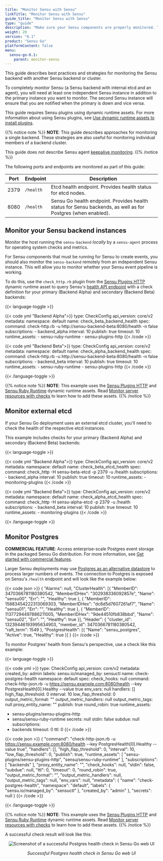 ```yaml
---
title: "Monitor Sensu with Sensu"
linkTitle: "Monitor Sensu with Sensu"
guide_title: "Monitor Sensu with Sensu"
type: "guide"
description: "Make sure your Sensu components are properly monitored. This guide describes best practices and strategies for monitoring Sensu."
weight: 20
version: "6.1"
product: "Sensu Go"
platformContent: false
menu: 
  sensu-go-6.1:
    parent: monitor-sensu
---
```


This guide describes best practices and strategies for monitoring the Sensu backend with another Sensu backend or cluster.

To completely monitor Sensu (a Sensu backend with internal etcd and an agent), you will need at least one independent Sensu instance in addition to the primary instance you want to monitor.
The second Sensu instance will ensure that you are notified when the primary is down and vice versa.

This guide requires Sensu plugins using dynamic runtime assets.
For more information about using Sensu plugins, see [Use dynamic runtime assets to install plugins][1].

{{% notice note %}}
**NOTE**: This guide describes approaches for monitoring a single backend.
These strategies are also useful for monitoring individual members of a backend cluster.

This guide does not describe Sensu agent [keepalive monitoring](../../../observability-pipeline/observe-schedule/agent/#keepalive-monitoring).
{{% /notice %}}

The following ports and endpoints are monitored as part of this guide:

| Port | Endpoint | Description |
|------|----------|-------------|
| 2379 | `/health`  | Etcd health endpoint. Provides health status for etcd nodes. |
| 8080 | `/health`  | Sensu Go health endpoint. Provides health status for Sensu backends, as well as for Postgres (when enabled). |

## Monitor your Sensu backend instances

Monitor the host running the `sensu-backend` *locally* by a `sensu-agent` process for operating system checks and metrics.

For Sensu components that must be running for Sensu to create events, you should also monitor the `sensu-backend` remotely from an independent Sensu instance.
This will allow you to monitor whether your Sensu event pipeline is working.

To do this, use the `check_http.rb` plugin from the [Sensu Plugins HTTP][3] dynamic runtime asset to query Sensu's [health API endpoint][2] with a check definition for your primary (Backend Alpha) and secondary (Backend Beta) backends:

{{< language-toggle >}}

{{< code yml "Backend Alpha">}}
type: CheckConfig
api_version: core/v2
metadata:
  namespace: default
  name: check_beta_backend_health
spec:
  command: check-http.rb -u http://sensu-backend-beta:8080/health -n false
  subscriptions:
    - backend_alpha
  interval: 10
  publish: true
  timeout: 10
  runtime_assets:
    - sensu-ruby-runtime
    - sensu-plugins-http
{{< /code >}}

{{< code yml "Backend Beta">}}
type: CheckConfig
api_version: core/v2
metadata:
  namespace: default
  name: check_alpha_backend_health
spec:
  command: check-http.rb -u http://sensu-backend-beta:8080/health -n false
  subscriptions:
    - backend_beta
  interval: 10
  publish: true
  timeout: 10
  runtime_assets:
    - sensu-ruby-runtime
    - sensu-plugins-http
{{< /code >}}

{{< /language-toggle >}}

{{% notice note %}}
**NOTE**: This example uses the [Sensu Plugins HTTP](https://bonsai.sensu.io/assets/sensu-plugins/sensu-plugins-http) and [Sensu Ruby Runtime](https://bonsai.sensu.io/assets/sensu/sensu-ruby-runtime) dynamic runtime assets.
Read [Monitor server resources with checks](../../../observability-pipeline/observe-schedule/monitor-server-resources/#register-dynamic-runtime-assets) to learn how to add these assets.
{{% /notice %}}

## Monitor external etcd

If your Sensu Go deployment uses an external etcd cluster, you'll need to check the health of the respective etcd instances.

This example includes checks for your primary (Backend Alpha) and secondary (Backend Beta) backends:

{{< language-toggle >}}

{{< code yml "Backend Alpha">}}
type: CheckConfig
api_version: core/v2
metadata:
  namespace: default
  name: check_beta_etcd_health
spec:
  command: check_http -H sensu-beta-etcd -p 2379 -u /health
  subscriptions:
    - backend_alpha
  interval: 10
  publish: true
  timeout: 10
  runtime_assets:
    - monitoring-plugins
{{< /code >}}

{{< code yml "Backend Beta">}}
type: CheckConfig
api_version: core/v2
metadata:
  namespace: default
  name: check_alpha_etcd_health
spec:
  command: check_http -H sensu-alpha-etcd -p 2379 -u /health
  subscriptions:
    - backend_beta
  interval: 10
  publish: true
  timeout: 10
  runtime_assets:
    - monitoring-plugins
{{< /code >}}

{{< /language-toggle >}}

## Monitor Postgres

**COMMERCIAL FEATURE**: Access enterprise-scale Postgres event storage in the packaged Sensu Go distribution.
For more information, see [Get started with commercial features][5].

Larger Sensu deployments may use [Postgres as an alternative datastore][4] to process larger numbers of events.
The connection to Postgres is exposed on Sensu's `/health` endpoint and will look like the example below:

{{< code json >}}
{
	"Alarms": null,
	"ClusterHealth": [{
		"MemberID": 3470366781180380542,
		"MemberIDHex": "302938336092857e",
		"Name": "sensu00",
		"Err": "",
		"Healthy": true
	}, {
		"MemberID": 15883454222313069303,
		"MemberIDHex": "dc6d5d7607261af7",
		"Name": "sensu01",
		"Err": "",
		"Healthy": true
	}, {
		"MemberID": 11377294497886211005,
		"MemberIDHex": "9de44510fb838bbd",
		"Name": "sensu02",
		"Err": "",
		"Healthy": true
	}],
	"Header": {
		"cluster_id": 13239446193995634903,
		"member_id": 3470366781180380542,
		"raft_term": 1549
	},
	"PostgresHealth": [{
		"Name": "sensu_postgres",
		"Active": true,
		"Healthy": true
	}]
}
{{< /code >}}

To monitor Postgres' health from Sensu's perspective, use a check like this example:

{{< language-toggle >}}

{{< code yml >}}
type: CheckConfig
api_version: core/v2
metadata:
  created_by: admin
  labels:
    sensu.io/managed_by: sensuctl
  name: check-postgres-health
  namespace: default
spec:
  check_hooks: null
  command: check-http-json.rb -u https://sensu.example.com:8080/health --key PostgresHealth[0].Healthy
    --value true
  env_vars: null
  handlers: []
  high_flap_threshold: 0
  interval: 10
  low_flap_threshold: 0
  output_metric_format: ""
  output_metric_handlers: null
  output_metric_tags: null
  proxy_entity_name: ""
  publish: true
  round_robin: true
  runtime_assets:
  - sensu-plugins/sensu-plugins-http
  - sensu/sensu-ruby-runtime
  secrets: null
  stdin: false
  subdue: null
  subscriptions:
  - backends
  timeout: 0
  ttl: 0
{{< /code >}}

{{< code json >}}
{
  "command": "check-http-json.rb -u https://sensu.example.com:8080/health --key PostgresHealth[0].Healthy --value true",
  "handlers": [],
  "high_flap_threshold": 0,
  "interval": 10,
  "low_flap_threshold": 0,
  "publish": true,
  "runtime_assets": [
    "sensu-plugins/sensu-plugins-http",
    "sensu/sensu-ruby-runtime"
  ],
  "subscriptions": [
    "backends"
  ],
  "proxy_entity_name": "",
  "check_hooks": null,
  "stdin": false,
  "subdue": null,
  "ttl": 0,
  "timeout": 0,
  "round_robin": true,
  "output_metric_format": "",
  "output_metric_handlers": null,
  "output_metric_tags": null,
  "env_vars": null,
  "metadata": {
    "name": "check-postgres-health",
    "namespace": "default",
    "labels": {
      "sensu.io/managed_by": "sensuctl"
    },
    "created_by": "admin"
  },
  "secrets": null
}
{{< /code >}}

{{< /language-toggle >}}

{{% notice note %}}
**NOTE**: This example uses the [Sensu Plugins HTTP](https://bonsai.sensu.io/assets/sensu-plugins/sensu-plugins-http) and [Sensu Ruby Runtime](https://bonsai.sensu.io/assets/sensu/sensu-ruby-runtime) dynamic runtime assets.
Read [Monitor server resources with checks](../../../observability-pipeline/observe-schedule/monitor-server-resources/#register-dynamic-runtime-assets) to learn how to add these assets.
{{% /notice %}}

A successful check result will look like this:

<div style="text-align:center">
<img alt="Screenshot of a successful Postgres health check in Sensu Go web UI" title="Successful Postgres health check in Sensu Go web UI" src="/images/sensu-postgres-health.png">
</div>
<p style="text-align:center"><i>Successful Postgres health check in Sensu Go web UI</i></p>


[1]: ../../../operations/deploy-sensu/use-assets-to-install-plugins/
[2]: ../../../api/health/
[3]: https://bonsai.sensu.io/assets/sensu/monitoring-plugins
[4]: https://docs.sensu.io/sensu-go/latest/operations/deploy-sensu/scale-event-storage/
[5]: ../../../commercial/
